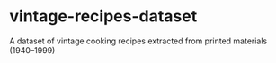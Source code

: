 # vintage-recipes-dataset
A dataset of vintage cooking recipes extracted from printed materials (1940–1999)
